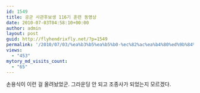```yaml
---
id: 1549
title: 공군 사관후보생 116기 훈련 동영상
date: 2010-07-03T04:58:10+00:00
author: admin
layout: post
guid: http://flyhendrixfly.net/?p=1549
permalink: '/2010/07/03/%ea%b3%b5%ea%b5%b0-%ec%82%ac%ea%b4%80%ed%9b%84%eb%b3%b4%ec%83%9d-116%ea%b8%b0-%ed%9b%88%eb%a0%a8-%eb%8f%99%ec%98%81%ec%83%81/'
views:
  - "453"
mytory_md_visits_count:
  - "65"
---
```

손용식이 이런 걸 올려놨었군. 그라운딩 안 되고 조종사가 되었는지 모르겠다.